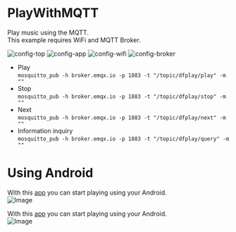 # PlayWithMQTT

Play music using the MQTT.   
This example requires WiFi and MQTT Broker.   

![config-top](https://user-images.githubusercontent.com/6020549/213997705-0dcb798f-7abb-40d3-a365-575713222be0.jpg)
![config-app](https://user-images.githubusercontent.com/6020549/213997717-5dcac080-2385-4ef2-9712-400bf9c1daee.jpg)
![config-wifi](https://user-images.githubusercontent.com/6020549/213997727-4e6535c5-1c6d-4e2e-b642-f84cc35d84ee.jpg)
![config-broker](https://user-images.githubusercontent.com/6020549/213997731-366e50c0-94e6-4f90-a44c-77c307fa3105.jpg)

- Play   
```mosquitto_pub -h broker.emqx.io -p 1883 -t "/topic/dfplay/play" -m ""```   
- Stop   
```mosquitto_pub -h broker.emqx.io -p 1883 -t "/topic/dfplay/stop" -m ""```   
- Next   
```mosquitto_pub -h broker.emqx.io -p 1883 -t "/topic/dfplay/next" -m ""```   
- Information inquiry   
```mosquitto_pub -h broker.emqx.io -p 1883 -t "/topic/dfplay/query" -m ""```   

# Using Android
With this [app](https://play.google.com/store/apps/details?id=appinventor.ai_myhomethings_eu.MqttClientApp) you can start playing using your Android.   
![Image](https://github.com/user-attachments/assets/01d74a9a-fd23-4207-817c-7325db8c3d08)

With this [app](https://play.google.com/store/apps/details?id=net.routix.mqttdash) you can start playing using your Android.   
![Image](https://github.com/user-attachments/assets/6d19efe1-2362-4f24-958d-8d1194f8672f)
